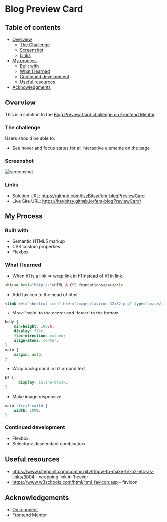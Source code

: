 # Blog Preview Card

## Table of contents

- [Overview](#overview)
  - [The Challenge](#the-challenge)
  - [Screenshot](#screenshot)
  - [Links](#links)
- [My process](#my-process)
  - [Built with](#built-with)
  - [What I learned](#what-i-learned)
  - [Continued development](#continued-development)
  - [Useful resources](#useful-resources)
- [Acknowledgments](#acknowledgements)
  
## Overview

This is a solution to the [Blog Preview Card challenge on Frontend Mentor](https://www.frontendmentor.io/challenges/blog-preview-card-ckPaj01IcS).

### The challenge

Users should be able to:
- See hover and focus states for all interactive elements on the page

### Screenshot

![screenshot](https://github.com/ltsyBitsy/fem-blogPreviewCard/blob/main/images/screenshot.jpg)

### Links

* Solution URL: https://github.com/ltsyBitsy/fem-blogPreviewCard
* Live Site URL: https://ltsybitsy.github.io/fem-blogPreviewCard/

## My Process

### Built with

  * Semantic HTML5 markup
  * CSS custom properties
  * Flexbox

### What I learned

* When h1 is a link => wrap link in h1 instead of h1 in link.
```html
<h1><a href="http://">HTML & CSS foundations</a></h1>
```
* Add favicon to the head of html.
```html
<link rel="shortcut icon" href="images/favicon-32x32.png" type="image/x-icon">
```
* Move 'main' to the center  and 'footer' to the bottom
```css
body {
    min-height: 100vh;
    display: flex;
    flex-direction: column;
    align-items: center;
}
main {
    margin: auto;
}
```
* Wrap background in h2 around text
```css
h2 {
      display: inline-block;
}
```
* Make image responsive
```css
main :first-child {
    width: 100%;
}
```

### Continued development

 * Flexbox.
 * Selectors: descendant combinators

## Useful resources

* https://www.sitepoint.com/community/t/how-to-make-h1-h2-etc-as-links/3004 - wrapping link in 'header
* https://www.w3schools.com/html/html_favicon.asp - favicon

## Acknowledgements

* [Odin project](https://www.theodinproject.com/)
* [Frontend Mentor](https://www.frontendmentor.io/home)